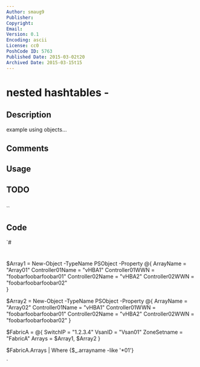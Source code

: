```yaml
---
Author: smaug9
Publisher: 
Copyright: 
Email: 
Version: 0.1
Encoding: ascii
License: cc0
PoshCode ID: 5763
Published Date: 2015-03-02t20
Archived Date: 2015-03-15t15
---
```


# nested hashtables - 

## Description

example using objects…

## Comments



## Usage



## TODO



## 

``

## Code

`#
 #
 $Array1 = New-Object -TypeName PSObject -Property @{
             ArrayName = "Array01"
             Controller01Name = "vHBA1"
             Controller01WWN = "foobarfoobarfoobar01"
             Controller02Name = "vHBA2"
             Controller02WWN = "foobarfoobarfoobar02"        
         }
 
 $Array2 = New-Object -TypeName PSObject -Property @{
             ArrayName = "Array02"
             Controller01Name = "vHBA1"
             Controller01WWN = "foobarfoobarfoobar01"
             Controller02Name = "vHBA2"
             Controller02WWN = "foobarfoobarfoobar02"
         }
 
 $FabricA = @{
     SwitchIP = "1.2.3.4"
     VsanID = "Vsan01"
     ZoneSetname = "FabricA"
     Arrays = $Array1, $Array2
 }
 
 $FabricA.Arrays | Where {$_.arrayname -like '*01'}
 
`

